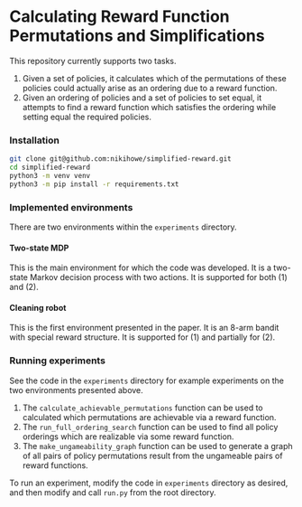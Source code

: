 # Calculating Reward Function Permutations and Simplifications

This repository currently supports two tasks.

1) Given a set of policies, it calculates which of the permutations of these policies could actually arise as an ordering due to a reward function.
2) Given an ordering of policies and a set of policies to set equal, it attempts to find a reward function which satisfies the ordering while setting equal the required policies.

### Installation

```bash
git clone git@github.com:nikihowe/simplified-reward.git
cd simplified-reward
python3 -m venv venv
python3 -m pip install -r requirements.txt
```

### Implemented environments

There are two environments within the `experiments` directory.

#### Two-state MDP
This is the main environment for which the code was developed. It is a two-state Markov decision process with two actions. It is supported for both (1) and (2).

#### Cleaning robot
This is the first environment presented in the paper. It is an 8-arm bandit with special reward structure. It is supported for (1) and partially for (2).

### Running experiments

See the code in the `experiments` directory for example experiments on the two environments presented above.

1) The `calculate_achievable_permutations` function can be used to calculated which permutations are achievable via a reward function. 
2) The `run_full_ordering_search` function can be used to find all policy orderings which are realizable via some reward function.
3) The `make_ungameability_graph` function can be used to generate a graph of all pairs of policy permutations result from the ungameable pairs of reward functions.

To run an experiment, modify the code in `experiments` directory as desired, and then modify and call `run.py` from the root directory.